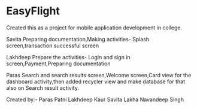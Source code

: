# EasyFlight
Created this as a project for mobile application development in college.

Savita
Preparing documentation,Making activities- Splash screen,transaction successful screen 

Lakhdeep
Prepare the activities- Login and sign in screen,Payment,Preparing documentation 

Paras
Search and search results screen,Welcome screen,Card view for the dashboard activity,then added recycler view and make database for that also on Search result activity. 


Created by:-
Paras Patni
Lakhdeep Kaur
Savita Lakha
Navandeep Singh
